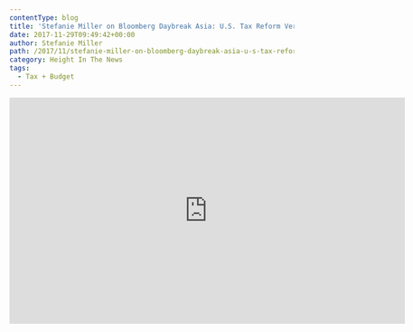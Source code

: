 ```yaml
---
contentType: blog
title: 'Stefanie Miller on Bloomberg Daybreak Asia: U.S. Tax Reform Very Doable'
date: 2017-11-29T09:49:42+00:00
author: Stefanie Miller
path: /2017/11/stefanie-miller-on-bloomberg-daybreak-asia-u-s-tax-reform-very-doable/
category: Height In The News
tags:
  - Tax + Budget
---
```

<iframe src="https://www.bloomberg.com/api/embed/iframe?id=4ba639bc-d3e5-458a-bb67-afbb6a91683d" width="700" height="400" frameborder="0"></iframe>